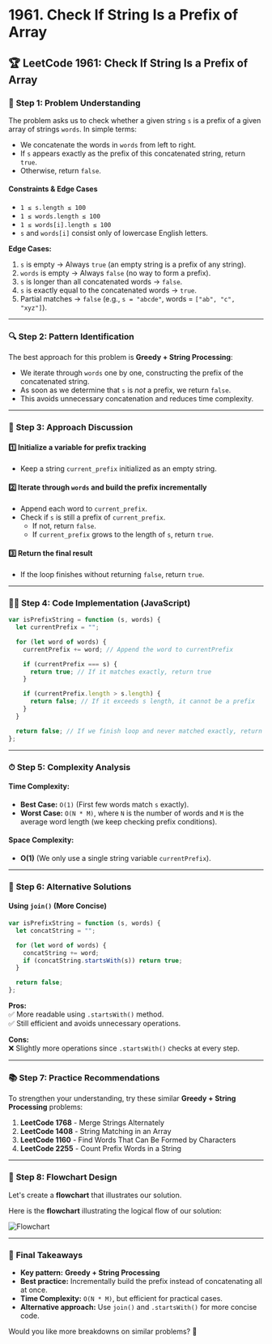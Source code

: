 # **1961. Check If String Is a Prefix of Array**

## 🏆 **LeetCode 1961: Check If String Is a Prefix of Array**

### 📌 **Step 1: Problem Understanding**

The problem asks us to check whether a given string `s` is a prefix of a given array of strings `words`. In simple terms:

- We concatenate the words in `words` from left to right.
- If `s` appears exactly as the prefix of this concatenated string, return `true`.
- Otherwise, return `false`.

#### **Constraints & Edge Cases**

- `1 ≤ s.length ≤ 100`
- `1 ≤ words.length ≤ 100`
- `1 ≤ words[i].length ≤ 100`
- `s` and `words[i]` consist only of lowercase English letters.

**Edge Cases:**

1. `s` is empty → Always `true` (an empty string is a prefix of any string).
2. `words` is empty → Always `false` (no way to form a prefix).
3. `s` is longer than all concatenated words → `false`.
4. `s` is exactly equal to the concatenated words → `true`.
5. Partial matches → `false` (e.g., `s = "abcde"`, words = `["ab", "c", "xyz"]`).

---

### 🔍 **Step 2: Pattern Identification**

The best approach for this problem is **Greedy + String Processing**:

- We iterate through `words` one by one, constructing the prefix of the concatenated string.
- As soon as we determine that `s` is _not_ a prefix, we return `false`.
- This avoids unnecessary concatenation and reduces time complexity.

---

### 📝 **Step 3: Approach Discussion**

#### **1️⃣ Initialize a variable for prefix tracking**

- Keep a string `current_prefix` initialized as an empty string.

#### **2️⃣ Iterate through `words` and build the prefix incrementally**

- Append each word to `current_prefix`.
- Check if `s` is still a prefix of `current_prefix`.
  - If not, return `false`.
  - If `current_prefix` grows to the length of `s`, return `true`.

#### **3️⃣ Return the final result**

- If the loop finishes without returning `false`, return `true`.

---

### 🧑‍💻 **Step 4: Code Implementation (JavaScript)**

```javascript
var isPrefixString = function (s, words) {
  let currentPrefix = "";

  for (let word of words) {
    currentPrefix += word; // Append the word to currentPrefix

    if (currentPrefix === s) {
      return true; // If it matches exactly, return true
    }

    if (currentPrefix.length > s.length) {
      return false; // If it exceeds s length, it cannot be a prefix
    }
  }

  return false; // If we finish loop and never matched exactly, return false
};
```

---

### ⏱ **Step 5: Complexity Analysis**

#### **Time Complexity:**

- **Best Case:** `O(1)` (First few words match `s` exactly).
- **Worst Case:** `O(N * M)`, where `N` is the number of words and `M` is the average word length (we keep checking prefix conditions).

#### **Space Complexity:**

- **O(1)** (We only use a single string variable `currentPrefix`).

---

### 🔄 **Step 6: Alternative Solutions**

#### **Using `join()` (More Concise)**

```javascript
var isPrefixString = function (s, words) {
  let concatString = "";

  for (let word of words) {
    concatString += word;
    if (concatString.startsWith(s)) return true;
  }

  return false;
};
```

**Pros:**  
✅ More readable using `.startsWith()` method.  
✅ Still efficient and avoids unnecessary operations.

**Cons:**  
❌ Slightly more operations since `.startsWith()` checks at every step.

---

### 📚 **Step 7: Practice Recommendations**

To strengthen your understanding, try these similar **Greedy + String Processing** problems:

1. **LeetCode 1768** - Merge Strings Alternately
2. **LeetCode 1408** - String Matching in an Array
3. **LeetCode 1160** - Find Words That Can Be Formed by Characters
4. **LeetCode 2255** - Count Prefix Words in a String

---

### 🔗 **Step 8: Flowchart Design**

Let's create a **flowchart** that illustrates our solution.

Here is the **flowchart** illustrating the logical flow of our solution:

![Flowchart](sandbox:/mnt/data/leetcode_1961_flowchart.png)

---

### 🎯 **Final Takeaways**

- **Key pattern:** **Greedy + String Processing**
- **Best practice:** Incrementally build the prefix instead of concatenating all at once.
- **Time Complexity:** `O(N * M)`, but efficient for practical cases.
- **Alternative approach:** Use `join()` and `.startsWith()` for more concise code.

Would you like more breakdowns on similar problems? 🚀

